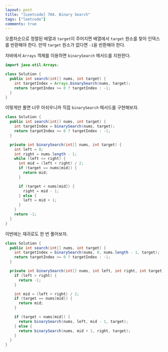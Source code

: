 ```yaml
---
layout: post
title: "[Leetcode] 704. Binary Search"
tags: ["leetcode"]
comments: true
---
```


오름차순으로 정렬된 배열과 `target`이 주어지면 배열에서 `target` 원소를 찾아 인덱스를 반환해야 한다. 만약 `target` 원소가 없다면 `-1`을 반환해야 한다.

자바에서 `Arrays` 객체를 이용하면 `binarySearch` 메서드를 지원한다.

```java
import java.util.Arrays;

class Solution {
  public int search(int[] nums, int target) {
    int targetIndex = Arrays.binarySearch(nums, target);
    return targetIndex >= 0 ? targetIndex : -1;
  }
}
```

이렇게만 풀면 너무 아쉬우니까 직접 `binarySearch` 메서드를 구현해보자.

```java
class Solution {
  public int search(int[] nums, int target) {
    int targetIndex = binarySearch(nums, target);
    return targetIndex >= 0 ? targetIndex : -1;
  }

  private int binarySearch(int[] nums, int target) {
    int left = 0;
    int right = nums.length - 1;
    while (left <= right) {
      int mid = (left + right) / 2;
      if (target == nums[mid]) {
        return mid;
      }

      if (target < nums[mid]) {
        right = mid - 1;
      } else {
        left = mid + 1;
      }
    }
    return -1;
  }
}
```

이번에는 재귀로도 한 번 풀어보자.

```java
class Solution {
  public int search(int[] nums, int target) {
    int targetIndex = binarySearch(nums, 0, nums.length - 1, target);
    return targetIndex >= 0 ? targetIndex : -1;
  }

  private int binarySearch(int[] nums, int left, int right, int target) {
    if (left > right) {
      return -1;
    }

    int mid = (left + right) / 2;
    if (target == nums[mid]) {
      return mid;
    }

    if (target < nums[mid]) {
      return binarySearch(nums, left, mid - 1, target);
    } else {
      return binarySearch(nums, mid + 1, right, target);
    }
  }
}
```
